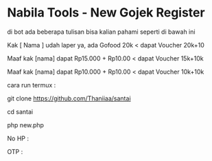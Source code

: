 # Nabila Tools - New Gojek Register

di bot ada beberapa tulisan bisa kalian pahami seperti di bawah ini

Kak [ Nama ] udah laper ya, ada Gofood 20k < dapat Voucher 20k+10

Maaf kak [nama] dapat Rp15.000 + Rp10.00 < dapat Voucher 15k+10k

Maaf kak [nama] dapat Rp10.000 + Rp10.00 < dapat Voucher 10k+10k

cara run termux :

git clone https://github.com/Thaniiaa/santai

cd santai

php new.php

No HP :

OTP :
